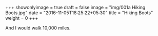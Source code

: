 +++
showonlyimage = true
draft = false
image = "img/001a Hiking Boots.jpg"
date = "2016-11-05T18:25:22+05:30"
title = "Hiking Boots"
weight = 0
+++

And I would walk 10,000 miles.
